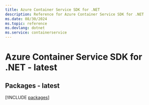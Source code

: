 ```yaml
---
title: Azure Container Service SDK for .NET
description: Reference for Azure Container Service SDK for .NET
ms.date: 08/30/2024
ms.topic: reference
ms.devlang: dotnet
ms.service: containerservice
---
```

# Azure Container Service SDK for .NET - latest
## Packages - latest
[!INCLUDE [packages](container-service-index.md)]
